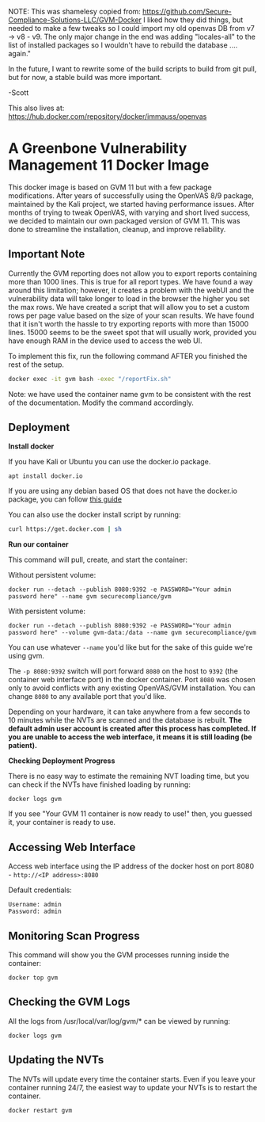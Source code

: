 

NOTE: This was shamelesy copied from: https://github.com/Secure-Compliance-Solutions-LLC/GVM-Docker 
I liked how they did things, but needed to make a few tweaks so I could import my old openvas DB from v7 -> v8 - v9. 
The only major change in the end was adding "locales-all" to the list of installed packages so I wouldn't have to rebuild the database .... again." 

In the future, I want to rewrite some of the build scripts to build from git pull, but for now, a stable build was more important. 

-Scott

This also lives at: 
https://hub.docker.com/repository/docker/immauss/openvas

# A Greenbone Vulnerability Management 11 Docker Image

This docker image is based on GVM 11 but with a few package modifications. After years of successfully using the OpenVAS 8/9 package, maintained by the Kali project, we started having performance issues. After months of trying to tweak OpenVAS, with varying and short lived success, we decided to maintain our own packaged version of GVM 11. This was done to streamline the installation, cleanup, and improve reliability.

## Important Note

Currently the GVM reporting does not allow you to export reports containing more than 1000 lines. This is true for all report types. We have found a way around this limitation; however, it creates a problem with the webUI and the vulnerability data will take longer to load in the browser the higher you set the max rows. We have created a script that will allow you to set a custom rows per page value based on the size of your scan results. We have found that it isn't worth the hassle to try exporting reports with more than 15000 lines. 15000 seems to be the sweet spot that will usually work, provided you have enough RAM in the device used to access the web UI. 

To implement this fix, run the following command AFTER you finished the rest of the setup.
```bash
docker exec -it gvm bash -exec "/reportFix.sh"
```
Note: we have used the container name gvm to be consistent with the rest of the documentation. Modify the command accordingly.



## Deployment

**Install docker**

If you have Kali or Ubuntu you can use the docker.io package.
```shell
apt install docker.io
```

If you are using any debian based OS that does not have the docker.io package, you can follow [this guide](https://docs.docker.com/install/linux/docker-ce/debian/) 

You can also use the docker install script by running:
```bash
curl https://get.docker.com | sh
```

**Run our container**

This command will pull, create, and start the container:

Without persistent volume:

```shell
docker run --detach --publish 8080:9392 -e PASSWORD="Your admin password here" --name gvm securecompliance/gvm
```
With persistent volume:

```shell
docker run --detach --publish 8080:9392 -e PASSWORD="Your admin password here" --volume gvm-data:/data --name gvm securecompliance/gvm
```

You can use whatever `--name` you'd like but for the sake of this guide we're using gvm.

The `-p 8080:9392` switch will port forward `8080` on the host to `9392` (the container web interface port) in the docker container. Port `8080` was chosen only to avoid conflicts with any existing OpenVAS/GVM installation. You can change `8080` to any available port that you'd like.

Depending on your hardware, it can take anywhere from a few seconds to 10 minutes while the NVTs are scanned and the database is rebuilt. **The default admin user account is created after this process has completed. If you are unable to access the web interface, it means it is still loading (be patient).**

**Checking Deployment Progress**

There is no easy way to estimate the remaining NVT loading time, but you can check if the NVTs have finished loading by running:
```
docker logs gvm
```

If you see "Your GVM 11 container is now ready to use!" then, you guessed it, your container is ready to use.

## Accessing Web Interface

Access web interface using the IP address of the docker host on port 8080 - `http://<IP address>:8080`

Default credentials:
```
Username: admin
Password: admin
```

## Monitoring Scan Progress

This command will show you the GVM processes running inside the container:
```
docker top gvm
```

## Checking the GVM Logs

All the logs from /usr/local/var/log/gvm/* can be viewed by running:
```
docker logs gvm
```

## Updating the NVTs

The NVTs will update every time the container starts. Even if you leave your container running 24/7, the easiest way to update your NVTs is to restart the container.
```
docker restart gvm
```
